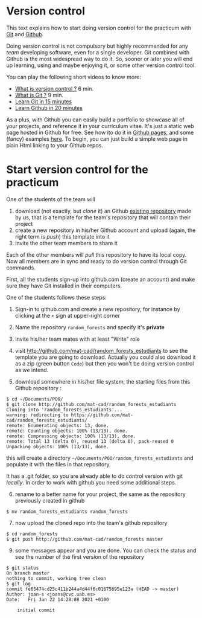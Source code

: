 
# Version control

This text explains how to start doing version control for the practicum with [Git](https://git-scm.com/) and [Github](https://git-scm.com/). 

Doing version control is not compulsory but highly recommended for any *team* developing software, even for a single developer. Git combined with Github is the most widespread way to do it. So, sooner or later you will end up learning, using and maybe enjoying it, or some other version control tool.

You can play the following short videos to know more:
-  [What is version control ?](https://git-scm.com/video/what-is-version-control) 6 min.
- [What is Git ?](https://git-scm.com/video/what-is-git) 9 min.
- [Learn Git in 15 minutes](https://www.youtube.com/watch?v=USjZcfj8yxE)
- [Learn Github in 20 minutes](https://www.youtube.com/watch?v=nhNq2kIvi9s)


As a plus, with Github you can easily build a portfolio to showcase all of your projects, and reference it in your curriculum vitae. It's just a static web page hosted in Github for free. See how ito do it in [Github pages](https://pages.github.com/), and some (fancy) examples [here](https://education.github.com/pack/gallery?filter=All&sort=newest&tag=Personal+Portfolio). To begin, you can just build a simple web page in plain Html linking to your Github repos.

# Start version control for the practicum

One of the students of the team will 
1. download (not exactly, but *clone* it) an Github [existing repository](http://github.com/mat-cad/random_forests_estudiants) made by us, that is a template for the team's repository that will contain their project
2. create a new repository in his/her Github account and upload (again, the right term is *push*) this template into it
3. invite the other team members to share it

Each of the other members will *pull* this repository to have its local copy. Now all members are in sync and ready to do version control through Git commands.

First, all the students sign-up into github.com (create an account) and make sure they have Git installed in their computers.

One of the students follows these steps:

1. Sign-in to github.com and create a new repository, for instance by clicking at the ``+`` sign at upper-right corner

1. Name the repository ``random_forests`` and specify it's **private**

1. Invite his/her team mates with at least "Write" role

1. visit http://github.com/mat-cad/random_forests_estudiants to see the template you are going to download. Actually you could also download it as a zip (green button ``Code``) but then you won't be doing version control as we intend.

1. download somewhere in his/her file system, the starting files from this Github repository :

```
$ cd ~/Documents/POO/
$ git clone http://github.com/mat-cad/random_forests_estudiants
Cloning into 'random_forests_estudiants'...
warning: redirecting to https://github.com/mat-cad/random_forests_estudiants/
remote: Enumerating objects: 13, done.
remote: Counting objects: 100% (13/13), done.
remote: Compressing objects: 100% (13/13), done.
remote: Total 13 (delta 0), reused 13 (delta 0), pack-reused 0
Unpacking objects: 100% (13/13), done.
```

this will create a directory ``~/Documents/POO/random_forests_estudiants`` and populate it with the files in that repository. 

It has a .git folder, so you are already able to do control version with git *locally*. In order to work with github you need some additional steps.

6. rename to a better name for your project, the same as the repository previously created in github

```
$ mv random_forests_estudiants random_forests
```

7. now upload the cloned repo into the team's github repository

```
$ cd random_forests
$ git push http://github.com/mat-cad/random_forests master
```

9. some messages appear and you are done. You can check the status and see the number of the first version of the repository

```
$ git status
On branch master
nothing to commit, working tree clean
$ git log
commit fe65474cd25c411b244a4d44f6c01675695e123a (HEAD -> master)
Author: joan-s <joans@cvc.uab.es>
Date:   Fri Jan 22 14:28:08 2021 +0100

    initial commit
```
